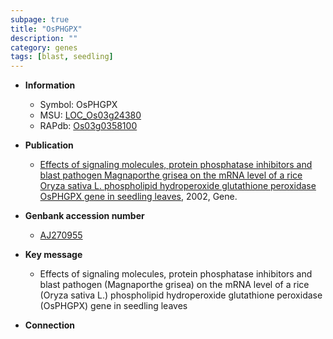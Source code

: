 ```yaml
---
subpage: true
title: "OsPHGPX"
description: ""
category: genes
tags: [blast, seedling]
---
```


* **Information**  
    + Symbol: OsPHGPX  
    + MSU: [LOC_Os03g24380](http://rice.plantbiology.msu.edu/cgi-bin/ORF_infopage.cgi?orf=LOC_Os03g24380)  
    + RAPdb: [Os03g0358100](http://rapdb.dna.affrc.go.jp/viewer/gbrowse_details/irgsp1?name=Os03g0358100)  

* **Publication**  
    + [Effects of signaling molecules, protein phosphatase inhibitors and blast pathogen Magnaporthe grisea on the mRNA level of a rice Oryza sativa L. phospholipid hydroperoxide glutathione peroxidase OsPHGPX gene in seedling leaves](http://www.ncbi.nlm.nih.gov/pubmed?term=Effects+of+signaling+molecules,+protein+phosphatase+inhibitors+and+blast+pathogen+Magnaporthe+grisea+on+the+mRNA+level+of+a+rice+Oryza+sativa+L.+phospholipid+hydroperoxide+glutathione+peroxidase+OsPHGPX+gene+in+seedling+leaves%5BTitle%5D), 2002, Gene.

* **Genbank accession number**  
    + [AJ270955](http://www.ncbi.nlm.nih.gov/nuccore/AJ270955)

* **Key message**  
    + Effects of signaling molecules, protein phosphatase inhibitors and blast pathogen (Magnaporthe grisea) on the mRNA level of a rice (Oryza sativa L.) phospholipid hydroperoxide glutathione peroxidase (OsPHGPX) gene in seedling leaves

* **Connection**  



